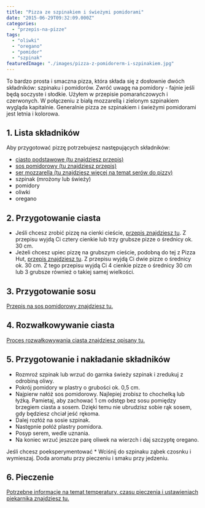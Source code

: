 ```yaml
---
title: "Pizza ze szpinakiem i świeżymi pomidorami"
date: "2015-06-29T09:32:09.000Z"
categories: 
  - "przepis-na-pizze"
tags: 
  - "oliwki"
  - "oregano"
  - "pomidor"
  - "szpinak"
featuredImage: "./images/pizza-z-pomidorerm-i-szpinakiem.jpg"
---
```


To bardzo prosta i smaczna pizza, która składa się z dosłownie dwóch składników: szpinaku i pomidorów. Zwróć uwagę na pomidory - fajnie jeśli będą soczyste i słodkie. Użyłem w przepisie pomarańczowych i czerwonych. W połączeniu z białą mozzarellą i zielonym szpinakiem wygląda kapitalnie. Generalnie pizza ze szpinakiem i świeżymi pomidorami jest letnia i kolorowa.

## 1\. Lista składników

Aby przygotować pizzę potrzebujesz następujących składników:

- <a title="Przepis na ciasto podstawowe" href="/przepis-na-ciasto-na-pizze/">ciasto podstawowe (tu znajdziesz przepis)</a>
- <a title="Przepis na sos pomidorowy" href="/sos-pomidorowy/">sos pomidorowy (tu znajdziesz przepis)</a>
- <a title="Ser do pizzy" href="/jaki-ser-wybrac-do-pizzy/">ser mozzarella (tu znajdziesz więcej na temat serów do pizzy)</a>
- szpinak (mrożony lub świeży)
- pomidory
- oliwki
- oregano

## 2\. Przygotowanie ciasta

- Jeśli chcesz zrobić pizzę na cienki cieście, <a title="Przepis na ciasto podstawowe" href="/przepis-na-ciasto-na-pizze/">przepis znajdziesz tu</a>. Z przepisu wyjdą Ci cztery cienkie lub trzy grubsze pizze o średnicy ok. 30 cm.
- Jeżeli chcesz upiec pizzę na grubszym cieście, podobną do tej z Pizza Hut, <a title="Przepis na pizzę na grubym cieście" href="/jak-zrobic-ciasto-na-pizze-jak-w-pizza-hut/">przepis znajdziesz tu</a>. Z przepisu wyjdą Ci dwie pizze o średnicy ok. 30 cm. Z tego przepisu wyjdą Ci 4 cienkie pizze o średnicy 30 cm lub 3 grubsze również o takiej samej wielkości.

## 3\. Przygotowanie sosu

<a title="Przepis na sos pomidorowy" href="/sos-pomidorowy/">Przepis na sos pomidorowy znajdziesz tu.</a>

## 4\. Rozwałkowywanie ciasta

<a title="Rozwałkowywanie ciasta" href="/jak-walkowac-ciasto-pizzy/">Proces rozwałkowywania ciasta znajdziesz opisany tu.</a>

## 5\. Przygotowanie i nakładanie składników

- Rozmroź szpinak lub wrzuć do garnka świeży szpinak i zredukuj z odrobiną oliwy.
- Pokrój pomidory w plastry o grubości ok. 0,5 cm.
- Najpierw nałóż sos pomidorowy. Najlepiej zrobisz to chochelką lub łyżką. Pamietaj, aby zachować 1 cm odstęp bez sosu pomiędzy brzegiem ciasta a sosem. Dzięki temu nie ubrudzisz sobie rąk sosem, gdy będziesz chciał jeść rękoma.
- Dalej rozłóż na sosie szpinak.
- Następnie połóż plastry pomidora.
- Posyp serem, wedle uznania.
- Na koniec wrzuć jeszcze parę oliwek na wierzch i daj szczyptę oregano.

Jeśli chcesz poeksperymentować \* Wciśnij do szpinaku ząbek czosnku i wymieszaj. Doda aromatu przy pieczeniu i smaku przy jedzeniu.

## 6\. Pieczenie

<a title="Jak ustawić piekarnik do pieczenia pizzy" href="/jak-ustawic-piekarnik-pieczenia-pizzy/">Potrzebne informacje na temat temperatury, czasu pieczenia i ustawieniach piekarnika znajdziesz tu.</a>
